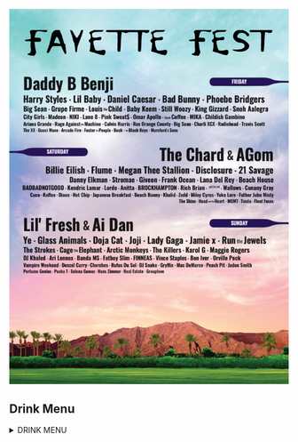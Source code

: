 ![alt text](docs/lineup.png)

## Drink Menu
<details><summary>DRINK MENU</summary>
<p>

</p>
</details>
